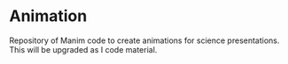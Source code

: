 # Animation
Repository of Manim code to create animations for science presentations.
This will be upgraded as I code material.
